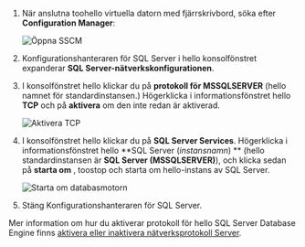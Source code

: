 1. När anslutna toohello virtuella datorn med fjärrskrivbord, söka efter **Configuration Manager**:

    ![Öppna SSCM](./media/virtual-machines-sql-server-connection-tcp-protocol/sql-server-configuration-manager.png)

1. Konfigurationshanteraren för SQL Server i hello konsolfönstret expanderar **SQL Server-nätverkskonfigurationen**.

1. I konsolfönstret hello klickar du på **protokoll för MSSQLSERVER** (hello namnet för standardinstansen.) Högerklicka i informationsfönstret hello **TCP** och på **aktivera** om den inte redan är aktiverad.

    ![Aktivera TCP](./media/virtual-machines-sql-server-connection-tcp-protocol/enable-tcp.png)

1. I konsolfönstret hello klickar du på **SQL Server Services**. Högerklicka i informationsfönstret hello  **SQL Server (*instansnamn*) ** (hello standardinstansen är **SQL Server (MSSQLSERVER)**), och klicka sedan på **starta om** , toostop och starta om hello-instans av SQL Server.

    ![Starta om databasmotorn](./media/virtual-machines-sql-server-connection-tcp-protocol/restart-sql-server.png)

1. Stäng Konfigurationshanteraren för SQL Server.

Mer information om hur du aktiverar protokoll för hello SQL Server Database Engine finns [aktivera eller inaktivera nätverksprotokoll Server](http://msdn.microsoft.com/library/ms191294.aspx).
